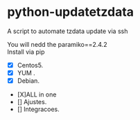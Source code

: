 # python-updatetzdata
A script to automate tzdata update via ssh

You will nedd the paramiko==2.4.2  
Install via pip 

- [X] Centos5.
- [X] YUM .
- [X] Debian.
- [X]ALL in one
- [] Ajustes.
- [] Integracoes. 

